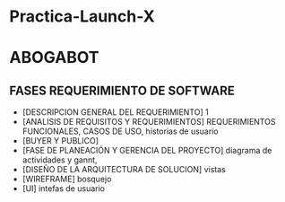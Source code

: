 # Practica-Launch-X

ABOGABOT
==========================

FASES REQUERIMIENTO DE SOFTWARE 
--------------------------
- [DESCRIPCION GENERAL DEL REQUERIMIENTO] 1
- [ANALISIS DE REQUISITOS Y REQUERIMIENTOS] REQUERIMIENTOS FUNCIONALES, CASOS DE USO, historias de usuario
- [BUYER Y PUBLICO]
- [FASE DE PLANEACIÓN Y GERENCIA DEL PROYECTO] diagrama de actividades y gannt, 
- [DISEÑO DE LA ARQUITECTURA DE SOLUCION] vistas 
- [WIREFRAME] bosquejo
- [UI] intefas de usuario
